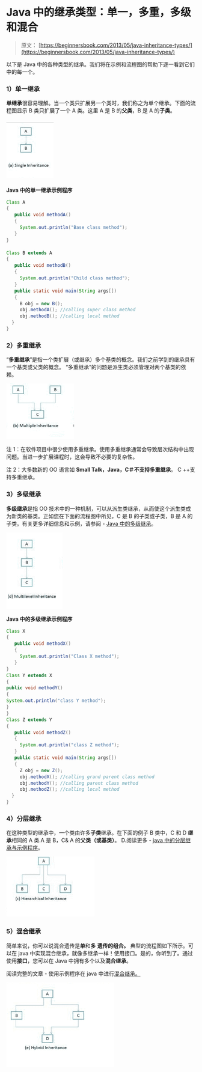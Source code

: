 # Java 中的继承类型：单一，多重，多级和混合

> 原文： [https://beginnersbook.com/2013/05/java-inheritance-types/](https://beginnersbook.com/2013/05/java-inheritance-types/)

以下是 Java 中的各种类型的继承。我们将在示例和流程图的帮助下逐一看到它们中的每一个。

### 1）单一继承

**单继承**很容易理解。当一个类只扩展另一个类时，我们称之为单个继承。下面的流程图显示 B 类只扩展了一个 A 类。这里 A 是 B 的**父类**，B 是 A 的**子类**。

### [![Single Inheritance](img/2fc867c19443a22501867349241cf057.jpg)](https://beginnersbook.com/wp-content/uploads/2013/05/Single-Inheritance.png)

**Java 中的单一继承示例程序**

```java
Class A
{
   public void methodA()
   {
     System.out.println("Base class method");
   }
}

Class B extends A
{
   public void methodB()
   {
     System.out.println("Child class method");
   }
   public static void main(String args[])
   {
     B obj = new B();
     obj.methodA(); //calling super class method
     obj.methodB(); //calling local method
  }
}
```

### 2）多重继承

“**多重继承**”是指一个类扩展（或继承）多个基类的概念。我们之前学到的继承具有一个基类或父类的概念。 “多重继承”的问题是派生类必须管理对两个基类的依赖。

[![Multiple-Inheritance](img/94e64678e68aff0a4242ea4de6be4942.jpg)](https://beginnersbook.com/wp-content/uploads/2013/05/Multiple-Inheritance.png)

注 1：在软件项目中很少使用多重继承。使用多重继承通常会导致层次结构中出现问题。当进一步扩展课程时，这会导致不必要的复杂性。

注 2：大多数新的 OO 语言如 **Small Talk，Java，C＃不支持多重继承**。 C ++支持多重继承。

### 3）多级继承

**多级继承**是指 OO 技术中的一种机制，可以从派生类继承，从而使这个派生类成为新类的基类。正如您在下面的流程图中所见，C 是 B 的子类或子类，B 是 A 的子类。有关更多详细信息和示例，请参阅 - [Java 中的多级继承](https://beginnersbook.com/2013/12/multilevel-inheritance-in-java-with-example/ "Multilevel")。

[![Multilevel-Inheritance](img/d6578a20717e53a8a47be8c5475102e3.jpg)](https://beginnersbook.com/wp-content/uploads/2013/05/Multilevel-Inheritance.png)

**Java 中的多级继承示例程序**

```java
Class X
{
   public void methodX()
   {
     System.out.println("Class X method");
   }
}
Class Y extends X
{
public void methodY()
{
System.out.println("class Y method");
}
}
Class Z extends Y
{
   public void methodZ()
   {
     System.out.println("class Z method");
   }
   public static void main(String args[])
   {
     Z obj = new Z();
     obj.methodX(); //calling grand parent class method
     obj.methodY(); //calling parent class method
     obj.methodZ(); //calling local method
  }
}
```

### 4）分层继承

在这种类型的继承中，一个类由许多**子类**继承。在下面的例子 B 类中，C 和 D **继承**相同的 A 类.A 是 B，C&amp; A 的**父类（或基类）**。 D.阅读更多 - [java 中的分层继承与示例程序](https://beginnersbook.com/2013/10/hierarchical-inheritance-java-program/ "Hierarchical")。

[![Hierarchical-Inheritance](img/2ae4dede153926dd4726b6b0cdd3ca10.jpg)](https://beginnersbook.com/wp-content/uploads/2013/05/Hierarchical-Inheritance.png)

### 5）混合继承

简单来说，你可以说混合遗传是**单**和**多** **遗传的组合。** 典型的流程图如下所示。可以在 java 中实现混合继承，就像多继承一样！使用接口。是的，你听到了。通过使用**接口**，您可以在 Java 中拥有多个以及**混合继承**。

阅读完整的文章 - 使用示例程序在 java 中进行[混合继承。](https://beginnersbook.com/2013/10/hybrid-inheritance-java-program/ "Hybrid")

[![Hybrid-inheritance](img/0be278afb2d9c83abfa8481ffea4dbb8.jpg)](https://beginnersbook.com/wp-content/uploads/2013/05/Hybrid-inheritance.png)